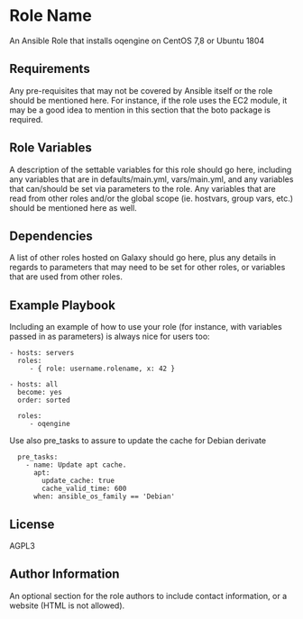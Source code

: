 Role Name
=========

An Ansible Role that installs oqengine on CentOS 7,8 or Ubuntu 1804

Requirements
------------

Any pre-requisites that may not be covered by Ansible itself or the role should be mentioned here. For instance, if the role uses the EC2 module, it may be a good idea to mention in this section that the boto package is required.

Role Variables
--------------

A description of the settable variables for this role should go here, including any variables that are in defaults/main.yml, vars/main.yml, and any variables that can/should be set via parameters to the role. Any variables that are read from other roles and/or the global scope (ie. hostvars, group vars, etc.) should be mentioned here as well.

Dependencies
------------

A list of other roles hosted on Galaxy should go here, plus any details in regards to parameters that may need to be set for other roles, or variables that are used from other roles.

Example Playbook
----------------

Including an example of how to use your role (for instance, with variables passed in as parameters) is always nice for users too:


    - hosts: servers
      roles:
         - { role: username.rolename, x: 42 }
         
    - hosts: all
      become: yes
      order: sorted

      roles:
         - oqengine

Use also pre_tasks to assure to update the cache for Debian derivate

      pre_tasks:
        - name: Update apt cache.
          apt:
            update_cache: true
            cache_valid_time: 600
          when: ansible_os_family == 'Debian'


License
-------

AGPL3

Author Information
------------------

An optional section for the role authors to include contact information, or a website (HTML is not allowed).
